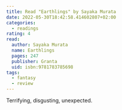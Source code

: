 ```yaml
---
title: Read "Earthlings" by Sayaka Murata
date: 2022-05-30T18:42:58.414602807+02:00
categories:
  - readings
rating: 4
read:
  author: Sayaka Murata
  name: Earthlings
  pages: 247
  publisher: Granta
  uid: isbn:9781783785698
tags:
  - fantasy
  - review
---
```


Terrifying, disgusting, unexpected.
